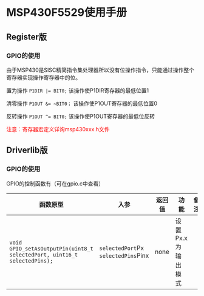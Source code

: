 # MSP430F5529使用手册

## Register版

### GPIO的使用

由于MSP430是SISC精简指令集处理器所以没有位操作指令，只能通过操作整个寄存器实现操作寄存器中的位。

置为操作	`P1DIR |= BIT0;` 该操作使P1DIR寄存器的最低位置1

清零操作	`P1OUT &= ~BIT0；` 该操作使P1OUT寄存器的最低位置0

反转操作	`P1OUT ^= BIT0;` 该操作使P1OUT寄存器的最低位反转





<p style="color: red;">注意：寄存器宏定义详询msp430xxx.h文件</p>



## Driverlib版

### GPIO的使用

GPIO的控制函数有（可在gpio.c中查看）

| 函数原型                                                     | 入参                                   | 返回值 | 功能               | 备注 |
| ------------------------------------------------------------ | -------------------------------------- | ------ | ------------------ | ---- |
| `void GPIO_setAsOutputPin(uint8_t selectedPort, uint16_t selectedPins);` | `selectedPort`Px<br>`selectedPins`Pinx | none   | 设置Px.x为输出模式 |      |

